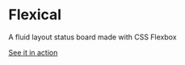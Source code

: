 # **Flexical**

A fluid layout status board made with CSS Flexbox

[See it in action](http://hhaidar.github.com/flexical)